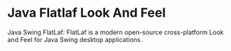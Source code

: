 # Java Flatlaf Look And Feel
Java Swing FlatLaf: FlatLaf is a modern open-source cross-platform Look and Feel for Java Swing desktop applications.

